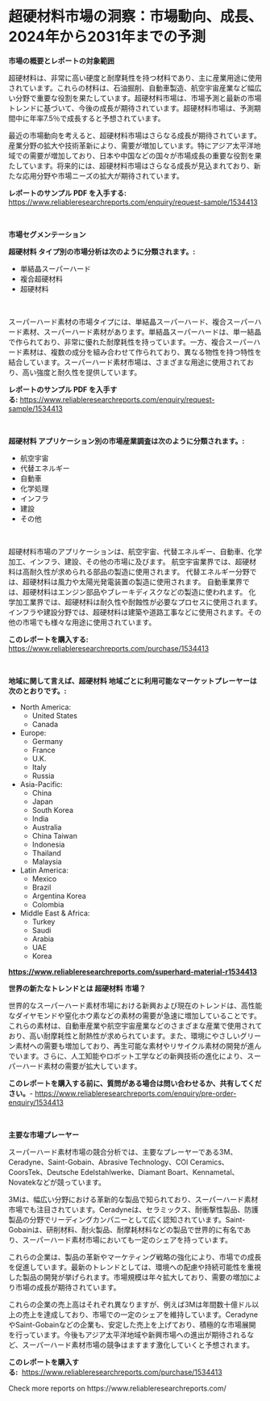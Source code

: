 <p><h1>超硬材料市場の洞察：市場動向、成長、2024年から2031年までの予測</h1></p><p><strong>市場の概要とレポートの対象範囲</strong></p>
<p><p>超硬材料は、非常に高い硬度と耐摩耗性を持つ材料であり、主に産業用途に使用されています。これらの材料は、石油掘削、自動車製造、航空宇宙産業など幅広い分野で重要な役割を果たしています。超硬材料市場は、市場予測と最新の市場トレンドに基づいて、今後の成長が期待されています。超硬材料市場は、予測期間中に年率7.5％で成長すると予想されています。</p><p>最近の市場動向を考えると、超硬材料市場はさらなる成長が期待されています。産業分野の拡大や技術革新により、需要が増加しています。特にアジア太平洋地域での需要が増加しており、日本や中国などの国々が市場成長の重要な役割を果たしています。将来的には、超硬材料市場はさらなる成長が見込まれており、新たな応用分野や市場ニーズの拡大が期待されています。</p></p>
<p><strong>レポートのサンプル PDF を入手する:</strong> <a href="https://www.reliableresearchreports.com/enquiry/request-sample/1534413">https://www.reliableresearchreports.com/enquiry/request-sample/1534413</a></p>
<p>&nbsp;</p>
<p><strong>市場セグメンテーション</strong></p>
<p><strong>超硬材料 タイプ別の市場分析は次のように分類されます。:</strong></p>
<p><ul><li>単結晶スーパーハード</li><li>複合超硬材料</li><li>超硬材料</li></ul></p>
<p>&nbsp;</p>
<p><p>スーパーハード素材の市場タイプには、単結晶スーパーハード、複合スーパーハード素材、スーパーハード素材があります。単結晶スーパーハードは、単一結晶で作られており、非常に優れた耐摩耗性を持っています。一方、複合スーパーハード素材は、複数の成分を組み合わせて作られており、異なる物性を持つ特性を結合しています。スーパーハード素材市場は、さまざまな用途に使用されており、高い強度と耐久性を提供しています。</p></p>
<p><strong>レポートのサンプル PDF を入手する:</strong>&nbsp;<a href="https://www.reliableresearchreports.com/enquiry/request-sample/1534413">https://www.reliableresearchreports.com/enquiry/request-sample/1534413</a></p>
<p>&nbsp;</p>
<p><strong> 超硬材料 アプリケーション別の市場産業調査は次のように分類されます。:</strong></p>
<p><ul><li>航空宇宙</li><li>代替エネルギー</li><li>自動車</li><li>化学処理</li><li>インフラ</li><li>建設</li><li>その他</li></ul></p>
<p>&nbsp;</p>
<p><p>超硬材料市場のアプリケーションは、航空宇宙、代替エネルギー、自動車、化学加工、インフラ、建設、その他の市場に及びます。 航空宇宙業界では、超硬材料は高耐久性が求められる部品の製造に使用されます。 代替エネルギー分野では、超硬材料は風力や太陽光発電装置の製造に使用されます。 自動車業界では、超硬材料はエンジン部品やブレーキディスクなどの製造に使われます。 化学加工業界では、超硬材料は耐久性や耐蝕性が必要なプロセスに使用されます。 インフラや建設分野では、超硬材料は建築や道路工事などに使用されます。その他の市場でも様々な用途に使用されています。</p></p>
<p><strong>このレポートを購入する:</strong>&nbsp; <a href="https://www.reliableresearchreports.com/purchase/1534413">https://www.reliableresearchreports.com/purchase/1534413</a></p>
<p>&nbsp;</p>
<p><strong>地域に関して言えば、超硬材料 地域ごとに利用可能なマーケットプレーヤーは次のとおりです。:</strong></p>
<p><ul>
    <li>
        North America:
        <ul>
            <li>United States</li>
            <li>Canada</li>
        </ul>
    </li>
    <li>
        Europe:
        <ul>
            <li>Germany</li>
            <li>France</li>
            <li>U.K.</li>
            <li>Italy</li>
            <li>Russia</li>
        </ul>
    </li>
    <li>
        Asia-Pacific:
        <ul>
            <li>China</li>
            <li>Japan</li>
            <li>South Korea</li>
            <li>India</li>
            <li>Australia</li>
            <li>China Taiwan</li>
            <li>Indonesia</li>
            <li>Thailand</li>
            <li>Malaysia</li>
        </ul>
    </li>
    <li>
        Latin America:
        <ul>
            <li>Mexico</li>
            <li>Brazil</li>
            <li>Argentina Korea</li>
            <li>Colombia</li>
        </ul>
    </li>
    <li>
        Middle East & Africa:
        <ul>
            <li>Turkey</li>
            <li>Saudi</li>
            <li>Arabia</li>
            <li>UAE</li>
            <li>Korea</li>
        </ul>
    </li>
    </ul></p>
<p><strong><a href="https://www.reliableresearchreports.com/superhard-material-r1534413">https://www.reliableresearchreports.com/superhard-material-r1534413</a></strong>&nbsp;</p>
<p><strong>世界の新たなトレンドとは 超硬材料 市場？</strong></p>
<p><p>世界的なスーパーハード素材市場における新興および現在のトレンドは、高性能なダイヤモンドや窒化ホウ素などの素材の需要が急速に増加していることです。これらの素材は、自動車産業や航空宇宙産業などのさまざまな産業で使用されており、高い耐摩耗性と耐熱性が求められています。また、環境にやさしいグリーン素材への需要も増加しており、再生可能な素材やリサイクル素材の開発が進んでいます。さらに、人工知能やロボット工学などの新興技術の進化により、スーパーハード素材の需要が拡大しています。</p></p>
<p><strong>このレポートを購入する前に、質問がある場合は問い合わせるか、共有してください。</strong>- <a href="https://www.reliableresearchreports.com/enquiry/pre-order-enquiry/1534413">https://www.reliableresearchreports.com/enquiry/pre-order-enquiry/1534413</a></p>
<p>&nbsp;</p>
<p><strong>主要な市場プレーヤー</strong></p>
<p><p>スーパーハード素材市場の競合分析では、主要なプレーヤーである3M、Ceradyne、Saint-Gobain、Abrasive Technology、COI Ceramics、CoorsTek、Deutsche Edelstahlwerke、Diamant Boart、Kennametal、Novatekなどが競っています。</p><p>3Mは、幅広い分野における革新的な製品で知られており、スーパーハード素材市場でも注目されています。Ceradyneは、セラミックス、耐衝撃性製品、防護製品の分野でリーディングカンパニーとして広く認知されています。Saint-Gobainは、研削材料、耐火製品、耐摩耗材料などの製品で世界的に有名であり、スーパーハード素材市場においても一定のシェアを持っています。</p><p>これらの企業は、製品の革新やマーケティング戦略の強化により、市場での成長を促進しています。最新のトレンドとしては、環境への配慮や持続可能性を重視した製品の開発が挙げられます。市場規模は年々拡大しており、需要の増加により市場の成長が期待されています。</p><p>これらの企業の売上高はそれぞれ異なりますが、例えば3Mは年間数十億ドル以上の売上を達成しており、市場での一定のシェアを維持しています。CeradyneやSaint-Gobainなどの企業も、安定した売上を上げており、積極的な市場展開を行っています。今後もアジア太平洋地域や新興市場への進出が期待されるなど、スーパーハード素材市場の競争はますます激化していくと予想されます。</p></p>
<p><strong>このレポートを購入する:</strong>&nbsp;&nbsp;<a href="https://www.reliableresearchreports.com/purchase/1534413">https://www.reliableresearchreports.com/purchase/1534413</a></p>
<p>Check more reports on https://www.reliableresearchreports.com/</p>